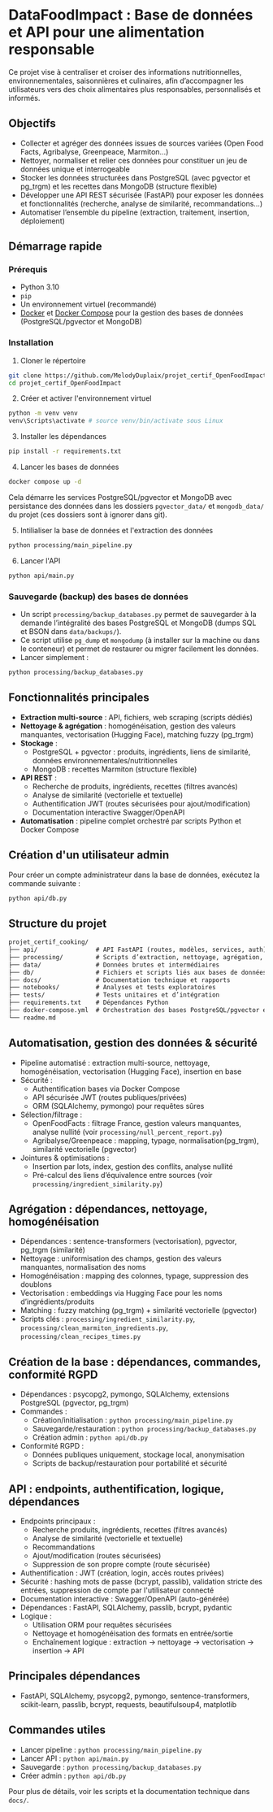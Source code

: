 # DataFoodImpact : Base de données et API pour une alimentation responsable

Ce projet vise à centraliser et croiser des informations nutritionnelles, environnementales, saisonnières et culinaires, afin d’accompagner les utilisateurs vers des choix alimentaires plus responsables, personnalisés et informés.

## Objectifs

- Collecter et agréger des données issues de sources variées (Open Food Facts, Agribalyse, Greenpeace, Marmiton…)
- Nettoyer, normaliser et relier ces données pour constituer un jeu de données unique et interrogeable
- Stocker les données structurées dans PostgreSQL (avec pgvector et pg_trgm) et les recettes dans MongoDB (structure flexible)
- Développer une API REST sécurisée (FastAPI) pour exposer les données et fonctionnalités (recherche, analyse de similarité, recommandations…)
- Automatiser l’ensemble du pipeline (extraction, traitement, insertion, déploiement)

## Démarrage rapide

### Prérequis

* Python 3.10
* `pip`
* Un environnement virtuel (recommandé)
* [Docker](https://www.docker.com/) et [Docker Compose](https://docs.docker.com/compose/) pour la gestion des bases de données (PostgreSQL/pgvector et MongoDB)

### Installation

1. Cloner le répertoire
```bash
git clone https://github.com/MelodyDuplaix/projet_certif_OpenFoodImpact.git
cd projet_certif_OpenFoodImpact
```
2. Créer et activer l'environnement virtuel
```bash
python -m venv venv
venv\Scripts\activate # source venv/bin/activate sous Linux
```
3. Installer les dépendances
```bash
pip install -r requirements.txt
```
4. Lancer les bases de données
```bash
docker compose up -d
```
Cela démarre les services PostgreSQL/pgvector et MongoDB avec persistance des données dans les dossiers `pgvector_data/` et `mongodb_data/` du projet (ces dossiers sont à ignorer dans git).

5. Intilialiser la base de données et l'extraction des données
```bash
python processing/main_pipeline.py
```

6. Lancer l'API
```bash
python api/main.py
```

### Sauvegarde (backup) des bases de données
- Un script `processing/backup_databases.py` permet de sauvegarder à la demande l’intégralité des bases PostgreSQL et MongoDB (dumps SQL et BSON dans `data/backups/`).
- Ce script utilise `pg_dump` et `mongodump` (à installer sur la machine ou dans le conteneur) et permet de restaurer ou migrer facilement les données.
- Lancer simplement :
```bash
python processing/backup_databases.py
```

## Fonctionnalités principales

- **Extraction multi-source** : API, fichiers, web scraping (scripts dédiés)
- **Nettoyage & agrégation** : homogénéisation, gestion des valeurs manquantes, vectorisation (Hugging Face), matching fuzzy (pg_trgm)
- **Stockage** :
  - PostgreSQL + pgvector : produits, ingrédients, liens de similarité, données environnementales/nutritionnelles
  - MongoDB : recettes Marmiton (structure flexible)
- **API REST** :
  - Recherche de produits, ingrédients, recettes (filtres avancés)
  - Analyse de similarité (vectorielle et textuelle)
  - Authentification JWT (routes sécurisées pour ajout/modification)
  - Documentation interactive Swagger/OpenAPI
- **Automatisation** : pipeline complet orchestré par scripts Python et Docker Compose

## Création d'un utilisateur admin

Pour créer un compte administrateur dans la base de données, exécutez la commande suivante :

```bash
python api/db.py
```

## Structure du projet

```txt
projet_certif_cooking/
├── api/                # API FastAPI (routes, modèles, services, auth)
├── processing/         # Scripts d’extraction, nettoyage, agrégation, vectorisation
├── data/               # Données brutes et intermédiaires
├── db/                 # Fichiers et scripts liés aux bases de données
├── docs/               # Documentation technique et rapports
├── notebooks/          # Analyses et tests exploratoires
├── tests/              # Tests unitaires et d’intégration
├── requirements.txt    # Dépendances Python
├── docker-compose.yml  # Orchestration des bases PostgreSQL/pgvector et MongoDB
└── readme.md
```

## Automatisation, gestion des données & sécurité

- Pipeline automatisé : extraction multi-source, nettoyage, homogénéisation, vectorisation (Hugging Face), insertion en base
- Sécurité :
  - Authentification bases via Docker Compose
  - API sécurisée JWT (routes publiques/privées)
  - ORM (SQLAlchemy, pymongo) pour requêtes sûres
- Sélection/filtrage :
  - OpenFoodFacts : filtrage France, gestion valeurs manquantes, analyse nullité (voir `processing/null_percent_report.py`)
  - Agribalyse/Greenpeace : mapping, typage, normalisation(pg_trgm), similarité vectorielle (pgvector)
- Jointures & optimisations :
  - Insertion par lots, index, gestion des conflits, analyse nullité
  - Pré-calcul des liens d’équivalence entre sources (voir `processing/ingredient_similarity.py`)

## Agrégation : dépendances, nettoyage, homogénéisation

- Dépendances : sentence-transformers (vectorisation), pgvector, pg_trgm (similarité)
- Nettoyage : uniformisation des champs, gestion des valeurs manquantes, normalisation des noms
- Homogénéisation : mapping des colonnes, typage, suppression des doublons
- Vectorisation : embeddings via Hugging Face pour les noms d’ingrédients/produits
- Matching : fuzzy matching (pg_trgm) + similarité vectorielle (pgvector)
- Scripts clés : `processing/ingredient_similarity.py`, `processing/clean_marmiton_ingredients.py`, `processing/clean_recipes_times.py`

## Création de la base : dépendances, commandes, conformité RGPD

- Dépendances : psycopg2, pymongo, SQLAlchemy, extensions PostgreSQL (pgvector, pg_trgm)
- Commandes :
  - Création/initialisation : `python processing/main_pipeline.py`
  - Sauvegarde/restauration : `python processing/backup_databases.py`
  - Création admin : `python api/db.py`
- Conformité RGPD :
  - Données publiques uniquement, stockage local, anonymisation
  - Scripts de backup/restauration pour portabilité et sécurité

## API : endpoints, authentification, logique, dépendances

- Endpoints principaux :
  - Recherche produits, ingrédients, recettes (filtres avancés)
  - Analyse de similarité (vectorielle et textuelle)
  - Recommandations
  - Ajout/modification (routes sécurisées)
  - Suppression de son propre compte (route sécurisée)
- Authentification : JWT (création, login, accès routes privées)
- Sécurité : hashing mots de passe (bcrypt, passlib), validation stricte des entrées, suppression de compte par l'utilisateur connecté
- Documentation interactive : Swagger/OpenAPI (auto-générée)
- Dépendances : FastAPI, SQLAlchemy, passlib, bcrypt, pydantic
- Logique :
  - Utilisation ORM pour requêtes sécurisées
  - Nettoyage et homogénéisation des formats en entrée/sortie
  - Enchaînement logique : extraction → nettoyage → vectorisation → insertion → API

## Principales dépendances

- FastAPI, SQLAlchemy, psycopg2, pymongo, sentence-transformers, scikit-learn, passlib, bcrypt, requests, beautifulsoup4, matplotlib

## Commandes utiles

- Lancer pipeline : `python processing/main_pipeline.py`
- Lancer API : `python api/main.py`
- Sauvegarde : `python processing/backup_databases.py`
- Créer admin : `python api/db.py`

Pour plus de détails, voir les scripts et la documentation technique dans `docs/`.
